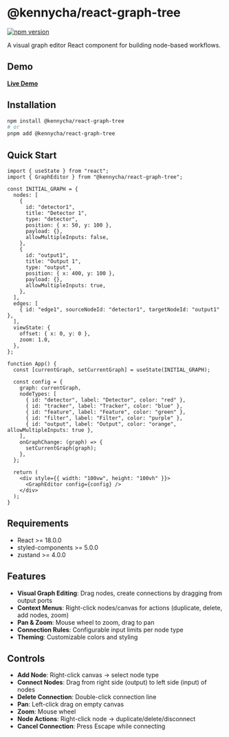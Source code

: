 # @kennycha/react-graph-tree

[![npm version](https://badge.fury.io/js/@kennycha%2Freact-graph-tree.svg)](https://www.npmjs.com/package/@kennycha/react-graph-tree)

A visual graph editor React component for building node-based workflows.

## Demo

**[Live Demo](https://kennycha.github.io/react-graph-tree-sample/)**

## Installation

```bash
npm install @kennycha/react-graph-tree
# or
pnpm add @kennycha/react-graph-tree
```

## Quick Start

```tsx
import { useState } from "react";
import { GraphEditor } from "@kennycha/react-graph-tree";

const INITIAL_GRAPH = {
  nodes: [
    {
      id: "detector1",
      title: "Detector 1",
      type: "detector",
      position: { x: 50, y: 100 },
      payload: {},
      allowMultipleInputs: false,
    },
    {
      id: "output1",
      title: "Output 1", 
      type: "output",
      position: { x: 400, y: 100 },
      payload: {},
      allowMultipleInputs: true,
    },
  ],
  edges: [
    { id: "edge1", sourceNodeId: "detector1", targetNodeId: "output1" },
  ],
  viewState: {
    offset: { x: 0, y: 0 },
    zoom: 1.0,
  },
};

function App() {
  const [currentGraph, setCurrentGraph] = useState(INITIAL_GRAPH);

  const config = {
    graph: currentGraph,
    nodeTypes: [
      { id: "detector", label: "Detector", color: "red" },
      { id: "tracker", label: "Tracker", color: "blue" },
      { id: "feature", label: "Feature", color: "green" },
      { id: "filter", label: "Filter", color: "purple" },
      { id: "output", label: "Output", color: "orange", allowMultipleInputs: true },
    ],
    onGraphChange: (graph) => {
      setCurrentGraph(graph);
    },
  };

  return (
    <div style={{ width: "100vw", height: "100vh" }}>
      <GraphEditor config={config} />
    </div>
  );
}
```

## Requirements

- React >= 18.0.0
- styled-components >= 5.0.0
- zustand >= 4.0.0

## Features

- **Visual Graph Editing**: Drag nodes, create connections by dragging from output ports
- **Context Menus**: Right-click nodes/canvas for actions (duplicate, delete, add nodes, zoom)
- **Pan & Zoom**: Mouse wheel to zoom, drag to pan
- **Connection Rules**: Configurable input limits per node type
- **Theming**: Customizable colors and styling

## Controls

- **Add Node**: Right-click canvas → select node type
- **Connect Nodes**: Drag from right side (output) to left side (input) of nodes
- **Delete Connection**: Double-click connection line
- **Pan**: Left-click drag on empty canvas
- **Zoom**: Mouse wheel
- **Node Actions**: Right-click node → duplicate/delete/disconnect
- **Cancel Connection**: Press Escape while connecting
